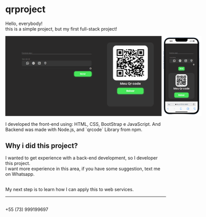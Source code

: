 # qrproject

Hello, everybody! <br>
this is a simple project, but my first full-stack project!

<div style="display: flex;">
    <img src="frontend/imgs/screenshotFront.png" style = "width: 490px; ">
    <img src="frontend/imgs/sreenShotMobile.png" style = "width: 25%;">
</div>
<br>
I developed the front-end using: HTML, CSS, BootStrap e JavaScript.
And Backend was made with Node.js, and `qrcode` Library from npm.

<h2>Why i did this project?</h2>
I wanted to get experience with a back-end development, so I developer this project. <br>
I want more experience in this area, if you have some suggestion, text me on Whatsapp.
<br> <br>

My next step is to learn how I can apply this to web services.
<hr>
<br>
+55 (73) 999199697
